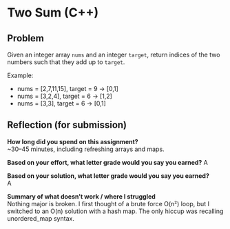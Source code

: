 # Two Sum (C++)
## Problem
Given an integer array `nums` and an integer `target`, return indices of the two numbers such that they add up to `target`.

Example:
- nums = [2,7,11,15], target = 9 → [0,1]
- nums = [3,2,4], target = 6 → [1,2]
- nums = [3,3], target = 6 → [0,1]

## Reflection (for submission)
**How long did you spend on this assignment?**  
~30–45 minutes, including refreshing arrays and maps.

**Based on your effort, what letter grade would you say you earned?** 
A  

**Based on your solution, what letter grade would you say you earned?**  
A  

**Summary of what doesn’t work / where I struggled**  
Nothing major is broken. I first thought of a brute force O(n²) loop, but I switched to an O(n) solution with a hash map. The only hiccup was recalling unordered_map syntax.
